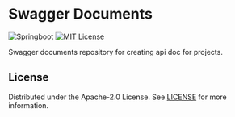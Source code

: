 
Swagger Documents
=================
![Springboot][spring-boot] [![MIT License][license-shield]][license-url]

Swagger documents repository for creating api doc for projects.

<!-- LICENSE -->
## License
Distributed under the Apache-2.0 License. See [LICENSE][license-url] for more information.

<!-- MARKDOWN LINKS & IMAGES -->
[spring-boot]:      https://img.shields.io/static/v1?label=openapi&message=v3.0.3&color=blue&logo=openapi-initiative&logoColor=%23fff&style=flat-square
[license-shield]:   https://img.shields.io/static/v1?label=license&message=Apache-2.0&color=green&style=flat-square
[license-url]:      ./LICENSE